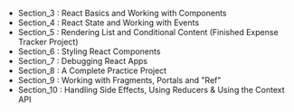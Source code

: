 - Section_3 : React Basics and Working with Components
- Section_4 : React State and Working with Events
- Section_5 : Rendering List and Conditional Content (Finished Expense Tracker Project)
- Section_6 : Styling React Components
- Section_7 : Debugging React Apps
- Section_8 : A Complete Practice Project
- Section_9 : Working with Fragments, Portals and "Ref"
- Section_10 : Handling Side Effects, Using Reducers & Using the Context API



